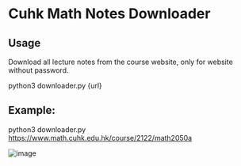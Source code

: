# Cuhk Math Notes Downloader

## Usage
Download all lecture notes from the course website, only for website without password.

python3 downloader.py {url}

## Example: 
python3 downloader.py https://www.math.cuhk.edu.hk/course/2122/math2050a

![image](https://user-images.githubusercontent.com/64748277/147047918-8bcfca6f-e3bd-4626-868f-803717c85088.png)

